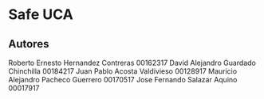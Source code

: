 # Safe UCA

## Autores

Roberto Ernesto Hernandez Contreras 					00162317
David Alejandro Guardado Chinchilla 					00184217
Juan Pablo Acosta Valdivieso 						      00128917
Mauricio Alejandro Pacheco Guerrero 					00170517
Jose Fernando Salazar Aquino 						      00017917
